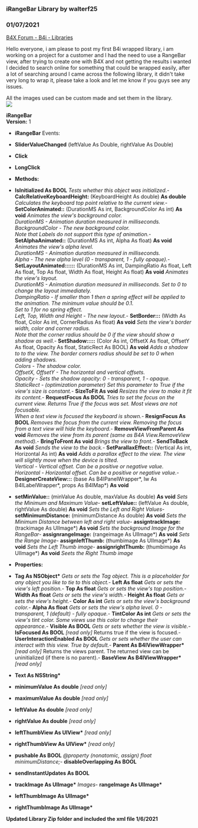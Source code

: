 ### iRangeBar Library by walterf25
### 01/07/2021
[B4X Forum - B4i - Libraries](https://www.b4x.com/android/forum/threads/114742/)

Hello everyone, i am please to post my first B4i wrapped library, i am working on a project for a customer and I had the need to use a RangeBar view, after trying to create one with B4X and not getting the results i wanted I decided to search online for something that could be wrapped easily, after a lot of searching around I came across the following library, it didn't take very long to wrap it, please take a look and let me know if you guys see any issues.  
  
All the images used can be custom made and set them in the library.  
![](https://www.b4x.com/android/forum/attachments/89682)  
  
  
**iRangeBar  
Version:** 1  

- **iRangeBar**
Events:

- **SliderValueChanged** (leftValue As Double, rightValue As Double)
- **Click**
- **LongClick**

- **Methods:**

- **IsInitialized As BOOL**
*Tests whether this object was initialized.*- **CalcRelativeKeyboardHeight:** (KeyboardHeight As double) **As double**
*Calculates the keyboard top point relative to the current view.*- **SetColorAnimated::** (DurationMS As int, BackgroundColor As int) **As void**
*Animates the view's background color.  
DurationMS - Animation duration measured in milliseconds.  
BackgroundColor - The new background color.  
 Note that Labels do not support this type of animation.*- **SetAlphaAnimated::** (DurationMS As int, Alpha As float) **As void**
*Animates the view's alpha level.  
DurationMS - Animation duration measured in milliseconds.  
 Alpha - The new alpha level (0 - transparent, 1 - fully opaque).*- **SetLayoutAnimated::::::** (DurationMS As int, DampingRatio As float, Left As float, Top As float, Width As float, Height As float) **As void**
*Animates the view's layout.  
DurationMS - Animation duration measured in milliseconds. Set to 0 to change the layout immediately.  
DampingRatio - If smaller than 1 then a spring effect will be applied to the animation. The minimum value should be 0.1.  
Set to 1 for no spring effect.  
 Left, Top, Width and Height - The new layout.*- **SetBorder:::** (Width As float, Color As int, CornerRadius As float) **As void**
*Sets the view's border width, color and corner radius.  
 Note that the corner radius should be 0 if the view should show a shadow as well.*- **SetShadow:::::** (Color As int, OffsetX As float, OffsetY As float, Opacity As float, StaticRect As BOOL) **As void**
*Adds a shadow to to the view. The border corners radius should be set to 0 when adding shadows.  
Colors - The shadow color.  
OffsetX, OffsetY - The horizontal and vertical offsets.  
Opacity - Sets the shadow opacity: 0 - transparent, 1 - opaque.  
 StaticRect - (optimization parameter) Set this parameter to True if the view's size is constant.*- **SizeToFit As void**
*Resizes the view to make it fit its content.*- **RequestFocus As BOOL**
*Tries to set the focus on the current view. Returns True if the focus was set. Most views are not focusable.  
 When a text view is focused the keyboard is shown.*- **ResignFocus As BOOL**
*Removes the focus from the current view. Removing the focus from a text view will hide the keyboard.*- **RemoveViewFromParent As void**
*Removes the view from its parent (same as B4A View.RemoveView method).*- **BringToFront As void**
*Brings the view to front.*- **SendToBack As void**
*Sends the view to the back.*- **SetParallaxEffect::** (Vertical As int, Horizontal As int) **As void**
*Adds a parallax effect to the view. The view will slightly move when the device is tilted.  
Vertical - Vertical offset. Can be a positive or negative value.  
 Horizontal - Horizontal offset. Can be a positive or negative value.*- **DesignerCreateView:::** (base As B4IPanelWrapper\*, lw As B4ILabelWrapper\*, props As B4IMap\*) **As void**
- **setMinValue::** (minValue As double, maxValue As double) **As void**
*Sets the Minimum and Maximum Value*- **setLeftValue::** (leftValue As double, rightValue As double) **As void**
*Sets the Left and Right Values*- **setMinimumDistance:** (minimumDistance As double) **As void**
*Sets the Minimum Distance between left and right value*- **assigntrackImage:** (trackimage As UIImage\*) **As void**
*Sets the background Image for the RangeBar*- **assignrangeImage:** (rangeimage As UIImage\*) **As void**
*Sets the Range Image*- **assignleftThumb:** (thumbimage As UIImage\*) **As void**
*Sets the Left Thumb image*- **assignrightThumb:** (thumbimage As UIImage\*) **As void**
*Seets the Right Thumb image*
- **Properties:**

- **Tag As NSObject\***
*Gets or sets the Tag object. This is a placeholder for any object you like to tie to this object.*- **Left As float**
*Gets or sets the view's left position.*- **Top As float**
*Gets or sets the view's top position.*- **Width As float**
*Gets or sets the view's width.*- **Height As float**
*Gets or sets the view's height.*- **Color As int**
*Gets or sets the view's background color.*- **Alpha As float**
*Gets or sets the view's alpha level. 0 - transparent, 1 (default) - fully opaque.*- **TintColor As int**
*Gets or sets the view's tint color. Some views use this color to change their appearance.*- **Visible As BOOL**
*Gets or sets whether the view is visible.*- **IsFocused As BOOL** *[read only]*
Returns true if the view is focused.- **UserInteractionEnabled As BOOL**
*Gets or sets whether the user can interact with this view. True by default.*- **Parent As B4IViewWrapper\*** *[read only]*
Returns the views parent. The returned view can be uninitialized (if there is no parent).- **BaseView As B4IViewWrapper\*** *[read only]*
- **Text As NSString\***
- **minimumValue As double** *[read only]*
- **maximumValue As double** *[read only]*
- **leftValue As double** *[read only]*
- **rightValue As double** *[read only]*
- **leftThumbView As UIView\*** *[read only]*
- **rightThumbView As UIView\*** *[read only]*
- **pushable As BOOL**
*@property (nonatomic, assign) float minimumDistance;*- **disableOverlapping As BOOL**
- **sendInstantUpdates As BOOL**
- **trackImage As UIImage\***
*Images*- **rangeImage As UIImage\***
- **leftThumbImage As UIImage\***
- **rightThumbImage As UIImage\***

  
**Updated Library Zip folder and included the xml file 1/6/2021**